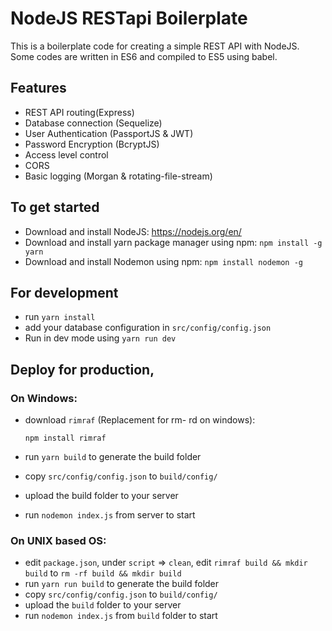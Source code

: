 # NodeJS RESTapi Boilerplate
This is a boilerplate code for creating a simple REST API with NodeJS.
Some codes are written in ES6 and compiled to ES5 using babel.

## Features
- REST API routing(Express)
- Database connection (Sequelize)
- User Authentication (PassportJS & JWT)
- Password Encryption (BcryptJS)
- Access level control
- CORS
- Basic logging (Morgan & rotating-file-stream)

## To get started
- Download and install NodeJS:
https://nodejs.org/en/
- Download and install yarn package manager using npm:
`npm install -g yarn`
- Download and install Nodemon using npm:
`npm install nodemon -g`

## For development
- run `yarn install`
- add your database configuration in `src/config/config.json`
- Run in dev mode using `yarn run dev`

## Deploy for production,
### On Windows:
- download `rimraf` (Replacement for rm- rd on windows):

    `npm install rimraf`

- run `yarn build` to generate the build folder
- copy `src/config/config.json` to `build/config/`
- upload the build folder to your server
- run `nodemon index.js` from server to start

### On UNIX based OS:
- edit `package.json`, 
    under `script` => `clean`, 
    edit `rimraf build && mkdir build` to `rm -rf build && mkdir build`
- run `yarn run build` to generate the build folder
- copy `src/config/config.json` to `build/config/`
- upload the `build` folder to your server
- run `nodemon index.js` from `build` folder to start

